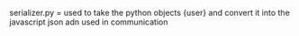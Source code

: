 serializer.py = used to take the python objects {user} and convert it into the javascript json adn used in communication